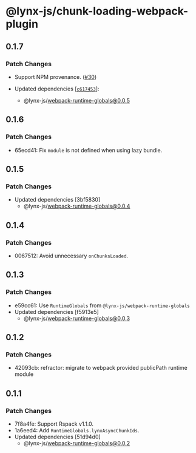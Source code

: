 # @lynx-js/chunk-loading-webpack-plugin

## 0.1.7

### Patch Changes

- Support NPM provenance. ([#30](https://github.com/lynx-family/lynx-stack/pull/30))

- Updated dependencies [[`c617453`](https://github.com/lynx-family/lynx-stack/commit/c617453aea967aba702967deb2916b5c883f03bb)]:
  - @lynx-js/webpack-runtime-globals@0.0.5

## 0.1.6

### Patch Changes

- 65ecd41: Fix `module` is not defined when using lazy bundle.

## 0.1.5

### Patch Changes

- Updated dependencies [3bf5830]
  - @lynx-js/webpack-runtime-globals@0.0.4

## 0.1.4

### Patch Changes

- 0067512: Avoid unnecessary `onChunksLoaded`.

## 0.1.3

### Patch Changes

- e59cc61: Use `RuntimeGlobals` from `@lynx-js/webpack-runtime-globals`
- Updated dependencies [f5913e5]
  - @lynx-js/webpack-runtime-globals@0.0.3

## 0.1.2

### Patch Changes

- 42093cb: refractor: migrate to webpack provided publicPath runtime module

## 0.1.1

### Patch Changes

- 7f8a4fe: Support Rspack v1.1.0.
- 1a6eed4: Add `RuntimeGlobals.lynxAsyncChunkIds`.
- Updated dependencies [51d94d0]
  - @lynx-js/webpack-runtime-globals@0.0.2
